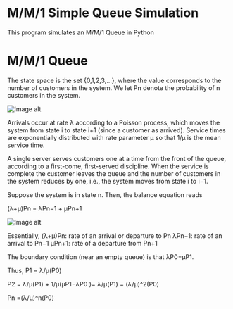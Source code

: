 # M/M/1 Simple Queue Simulation
This program simulates an M/M/1 Queue in Python

# M/M/1 Queue

The state space is the set {0,1,2,3,...}, where the value corresponds to the number of customers in the system. 
We let Pn denote the probability of n customers in the system.

![Image alt](https://github.com/AlexZavr/mm1/raw/master/img/1.png)

Arrivals occur at rate λ according to a Poisson process, which moves the system from state i to state i+1 (since 
a customer as arrived). Service times are exponentially distributed with rate parameter μ so that 1/μ is the mean service time.

A single server serves customers one at a time from the front of the queue, according to a first-come, first-served discipline. When the service is complete the customer leaves the queue and the number of customers in the system reduces by one, i.e., the system moves from state i to i−1.

Suppose the system is in state n. Then, the balance equation reads

(λ+μ)Pn = λPn−1 + μPn+1

![Image alt](https://github.com/AlexZavr/mm1/raw/master/img/2.png)

Essentially,
(λ+μ)Pn:  rate of an arrival or departure to Pn
λPn−1:    rate of an arrival to Pn−1
μPn+1:    rate of a departure from Pn+1

The boundary condition (near an empty queue) is that
λP0=μP1.

Thus,
P1 = λ/μ(P0)

P2 = λ/μ(P1) + 1/μ(μP1−λP0 )= λ/μ(P1) = (λ/μ)^2(P0)

Pn =(λ/μ)^n(P0)
